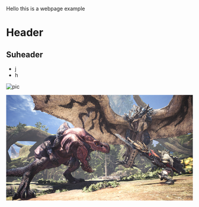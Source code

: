 Hello this is a webpage example

# Header
## Suheader

* j
* h

![pic](https://pablomartinezpancorbo.files.wordpress.com/2020/04/me-diamond.png)

![myphoto](https://github.com/PabloMartinezPancorbo/pablomartinezpancorbo.github.io/blob/main/MonsterHunterWorld-13.jpg?raw=true)
